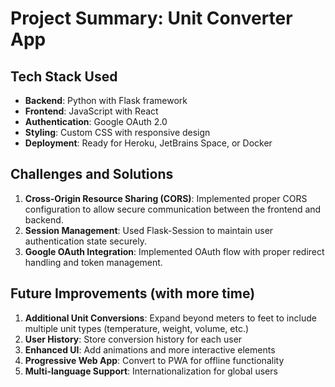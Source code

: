 # Project Summary: Unit Converter App

## Tech Stack Used
- **Backend**: Python with Flask framework
- **Frontend**: JavaScript with React
- **Authentication**: Google OAuth 2.0
- **Styling**: Custom CSS with responsive design
- **Deployment**: Ready for Heroku, JetBrains Space, or Docker

## Challenges and Solutions
1. **Cross-Origin Resource Sharing (CORS)**: Implemented proper CORS configuration to allow secure communication between the frontend and backend.
2. **Session Management**: Used Flask-Session to maintain user authentication state securely.
3. **Google OAuth Integration**: Implemented OAuth flow with proper redirect handling and token management.

## Future Improvements (with more time)
1. **Additional Unit Conversions**: Expand beyond meters to feet to include multiple unit types (temperature, weight, volume, etc.)
2. **User History**: Store conversion history for each user
3. **Enhanced UI**: Add animations and more interactive elements
4. **Progressive Web App**: Convert to PWA for offline functionality
5. **Multi-language Support**: Internationalization for global users 